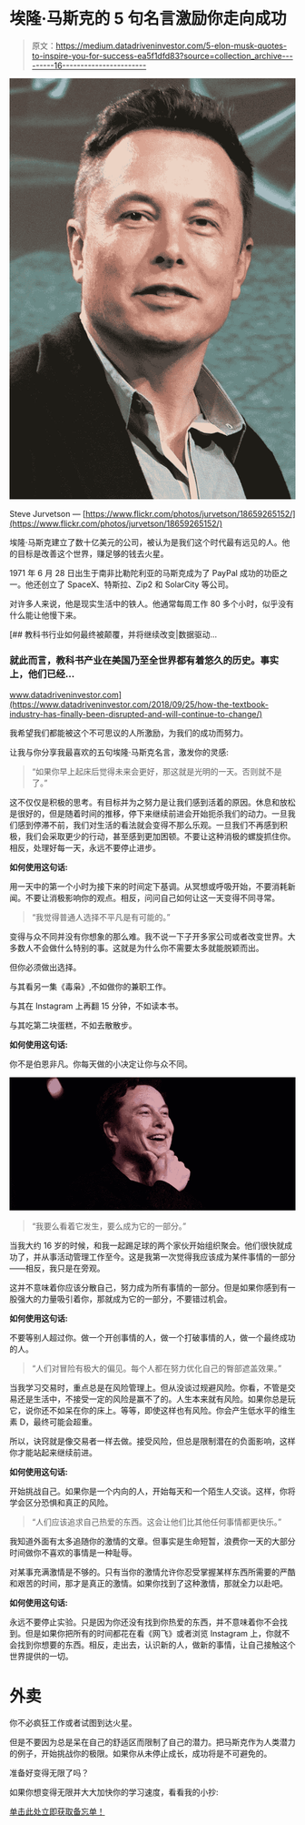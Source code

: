 # 埃隆·马斯克的 5 句名言激励你走向成功

> 原文：<https://medium.datadriveninvestor.com/5-elon-musk-quotes-to-inspire-you-for-success-ea5f1dfd83?source=collection_archive---------16----------------------->

![](img/53a09c3c257b21982045bd8cea77aee1.png)

Steve Jurvetson — [https://www.flickr.com/photos/jurvetson/18659265152/](https://www.flickr.com/photos/jurvetson/18659265152/)

埃隆·马斯克建立了数十亿美元的公司，被认为是我们这个时代最有远见的人。他的目标是改善这个世界，赚足够的钱去火星。

1971 年 6 月 28 日出生于南非比勒陀利亚的马斯克成为了 PayPal 成功的功臣之一。他还创立了 SpaceX、特斯拉、Zip2 和 SolarCity 等公司。

对许多人来说，他是现实生活中的铁人。他通常每周工作 80 多个小时，似乎没有什么能让他慢下来。

[](https://www.datadriveninvestor.com/2018/09/25/how-the-textbook-industry-has-finally-been-disrupted-and-will-continue-to-change/) [## 教科书行业如何最终被颠覆，并将继续改变|数据驱动…

### 就此而言，教科书产业在美国乃至全世界都有着悠久的历史。事实上，他们已经…

www.datadriveninvestor.com](https://www.datadriveninvestor.com/2018/09/25/how-the-textbook-industry-has-finally-been-disrupted-and-will-continue-to-change/) 

我希望我们都能被这个不可思议的人所激励，为我们的成功而努力。

让我与你分享我最喜欢的五句埃隆·马斯克名言，激发你的灵感:

> “如果你早上起床后觉得未来会更好，那这就是光明的一天。否则就不是了。”

这不仅仅是积极的思考。有目标并为之努力是让我们感到活着的原因。休息和放松是很好的，但是随着时间的推移，停下来继续前进会开始扼杀我们的动力。一旦我们感到停滞不前，我们对生活的看法就会变得不那么乐观。一旦我们不再感到积极，我们会采取更少的行动，甚至感到更加困顿。不要让这种消极的螺旋抓住你。相反，处理好每一天，永远不要停止进步。

**如何使用这句话:**

用一天中的第一个小时为接下来的时间定下基调。从冥想或呼吸开始，不要消耗新闻。不要让消极影响你的观点。相反，问问自己如何让这一天变得不同寻常。

> “我觉得普通人选择不平凡是有可能的。”

变得与众不同并没有你想象的那么难。我不说一下子开多家公司或者改变世界。大多数人不会做什么特别的事。这就是为什么你不需要太多就能脱颖而出。

但你必须做出选择。

与其看另一集《毒枭》,不如做你的兼职工作。

与其在 Instagram 上再翻 15 分钟，不如读本书。

与其吃第二块蛋糕，不如去散散步。

**如何使用这句话:**

你不是伯恩非凡。你每天做的小决定让你与众不同。

![](img/bfeaffd74fdea0f2e9c585d4b593c93f.png)

> “我要么看着它发生，要么成为它的一部分。”

当我大约 16 岁的时候，和我一起踢足球的两个家伙开始组织聚会。他们很快就成功了，并从事活动管理工作至今。这是我第一次觉得我应该成为某件事情的一部分——相反，我只是在旁观。

这并不意味着你应该分散自己，努力成为所有事情的一部分。但是如果你感到有一股强大的力量吸引着你，那就成为它的一部分，不要错过机会。

**如何使用这句话:**

不要等别人超过你。做一个开创事情的人，做一个打破事情的人，做一个最终成功的人。

> “人们对冒险有极大的偏见。每个人都在努力优化自己的臀部遮盖效果。”

当我学习交易时，重点总是在风险管理上。但从没谈过规避风险。你看，不管是交易还是生活中，不接受一定的风险是赢不了的。人生本来就有风险。如果你总是玩它，说你还不如呆在你的床上。等等，即使这样也有风险。你会产生低水平的维生素 D，最终可能会超重。

所以，诀窍就是像交易者一样去做。接受风险，但总是限制潜在的负面影响，这样你才能站起来继续前进。

**如何使用这句话:**

开始挑战自己。如果你是一个内向的人，开始每天和一个陌生人交谈。这样，你将学会区分恐惧和真正的风险。

> “人们应该追求自己热爱的东西。这会让他们比其他任何事情都更快乐。”

我知道外面有太多追随你的激情的文章。但事实是生命短暂，浪费你一天的大部分时间做你不喜欢的事情是一种耻辱。

对某事充满激情是不够的。只有当你的激情允许你忍受掌握某样东西所需要的严酷和艰苦的时间，那才是真正的激情。如果你找到了这种激情，那就全力以赴吧。

**如何使用这句话:**

永远不要停止实验。只是因为你还没有找到你热爱的东西，并不意味着你不会找到。但是如果你把所有的时间都花在看《网飞》或者浏览 Instagram 上，你就不会找到你想要的东西。相反，走出去，认识新的人，做新的事情，让自己接触这个世界提供的一切。

# 外卖

你不必疯狂工作或者试图到达火星。

但是不要因为总是呆在自己的舒适区而限制了自己的潜力。把马斯克作为人类潜力的例子，开始挑战你的极限。如果你从未停止成长，成功将是不可避免的。

准备好变得无限了吗？

如果你想变得无限并大大加快你的学习速度，看看我的小抄:

[单击此处立即获取备忘单！](https://roadtolimitless.com/cheatsheet/)